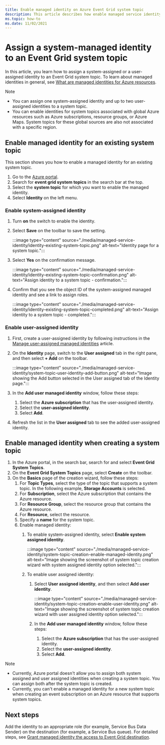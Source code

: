 ```yaml
---
title: Enable managed identity on Azure Event Grid system topic
description: This article describes how enable managed service identity for an Azure Event Grid system topic. 
ms.topic: how-to
ms.date: 11/02/2021
---
```


# Assign a system-managed identity to an Event Grid system topic
In this article, you learn how to assign a system-assigned or a user-assigned identity to an Event Grid system topic. To learn about managed identities in general, see [What are managed identities for Azure resources](../active-directory/managed-identities-azure-resources/overview.md).  

> [!NOTE]
> - You can assign one system-assigned identity and up to two user-assigned identities to a system topic. 
> - You can enable identities for system topics associated with global Azure resources such as Azure subscriptions, resource groups, or Azure Maps. System topics for these global sources are also not associated with a specific region.

## Enable managed identity for an existing system topic
This section shows you how to enable a managed identity for an existing system topic. 

1. Go to the [Azure portal](https://portal.azure.com).
2. Search for **event grid system topics** in the search bar at the top.
3. Select the **system topic** for which you want to enable the managed identity. 
4. Select **Identity** on the left menu.  

### Enable system-assigned identity
1. Turn **on** the switch to enable the identity. 
1. Select **Save** on the toolbar to save the setting. 

    :::image type="content" source="./media/managed-service-identity/identity-existing-system-topic.png" alt-text="Identity page for a system topic."::: 
1. Select **Yes** on the confirmation message. 

    :::image type="content" source="./media/managed-service-identity/identity-existing-system-topic-confirmation.png" alt-text="Assign identity to a system topic - confirmation."::: 
1. Confirm that you see the object ID of the system-assigned managed identity and see a link to assign roles. 

    :::image type="content" source="./media/managed-service-identity/identity-existing-system-topic-completed.png" alt-text="Assign identity to a system topic - completed."::: 

### Enable user-assigned identity

1. First, create a user-assigned identity by following instructions in the [Manage user-assigned managed identities](../active-directory/managed-identities-azure-resources/how-manage-user-assigned-managed-identities.md) article. 
1. On the **Identity** page, switch to the **User assigned** tab in the right pane, and then select **+ Add** on the toolbar.

    :::image type="content" source="./media/managed-service-identity/system-topic-user-identity-add-button.png" alt-text="Image showing the Add button selected in the User assigned tab of the Identity page.":::
1. In the **Add user managed identity** window, follow these steps:
    1. Select the **Azure subscription** that has the user-assigned identity. 
    1. Select the **user-assigned identity**. 
    1. Select **Add**. 
1. Refresh the list in the **User assigned** tab to see the added user-assigned identity.

## Enable managed identity when creating a system topic

1. In the Azure portal, in the search bar, search for and select **Event Grid System Topics**. 
1. On the **Event Grid System Topics** page, select **Create** on the toolbar. 
1. On the **Basics** page of the creation wizard, follow these steps: 
    1. For **Topic Types**, select the type of the topic that supports a system topic. In the following example, **Storage Accounts** is selected. 
    2. For **Subscription**, select the Azure subscription that contains the Azure resource. 
    1. For **Resource Group**, select the resource group that contains the Azure resource. 
    1. For **Resource**, select the resource. 
    1. Specify a **name** for the system topic.
    1. Enable managed identity:
        1. To enable system-assigned identity, select **Enable system assigned identity**. 
        
            :::image type="content" source="./media/managed-service-identity/system-topic-creation-enable-managed-identity.png" alt-text="Image showing the screenshot of system topic creation wizard with system assigned identity option selected.":::            
        1. To enable user assigned identity: 
            1. Select **User assigned identity**, and then select **Add user identity**. 
        
                :::image type="content" source="./media/managed-service-identity/system-topic-creation-enable-user-identity.png" alt-text="Image showing the screenshot of system topic creation wizard with user assigned identity option selected.":::            
            1. In the **Add user managed identity** window, follow these steps:
                1. Select the **Azure subscription** that has the user-assigned identity. 
                1. Select the **user-assigned identity**. 
                1. Select **Add**.                         

> [!NOTE]
> - Currently, Azure portal doesn't allow you to assign both system assigned and user assigned identities when creating a system topic. You can assign both after the system topic is created. 
> - Currently, you can't enable a managed identity for a new system topic when creating an event subscription on an Azure resource that supports system topics. 


## Next steps
Add the identity to an appropriate role (for example, Service Bus Data Sender) on the destination (for example, a Service Bus queue). For detailed steps, see [Grant managed identity the access to Event Grid destination](add-identity-roles.md). 